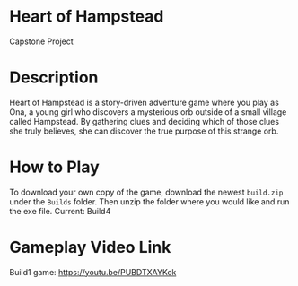 # Heart of Hampstead
Capstone Project

# Description
Heart of Hampstead is a story-driven adventure game where you play as Ona, a young girl who discovers a mysterious orb outside of a small village called Hampstead. By gathering clues and deciding which of those clues she truly believes, she can discover the true purpose of this strange orb.

# How to Play
To download your own copy of the game, download the newest `build.zip` under the `Builds` folder. Then unzip the folder where you would like and run the exe file. Current: Build4

# Gameplay Video Link
Build1 game: https://youtu.be/PUBDTXAYKck
